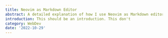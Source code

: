 ```yaml
---
title: Neovim as Markdown Editor
abstract: A detailed explanation of how I use Neovim as Markdown editor
introduction: This should be an introduction. This don't 
category: WebDev
date: '2022-10-29'
---
```

